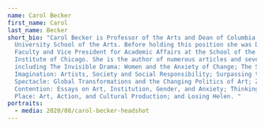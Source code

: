 ```yaml
---
name: Carol Becker
first_name: Carol
last_name: Becker
short_bio: "Carol Becker is Professor of the Arts and Dean of Columbia
  University School of the Arts. Before holding this position she was Dean of
  Faculty and Vice President for Academic Affairs at the School of the Art
  Institute of Chicago. She is the author of numerous articles and several books
  including The Invisible Drama: Women and the Anxiety of Change; The Subversive
  Imagination: Artists, Society and Social Responsibility; Surpassing the
  Spectacle: Global Transformations and the Changing Politics of Art; Zones of
  Contention: Essays on Art, Institution, Gender, and Anxiety; Thinking in
  Place: Art, Action, and Cultural Production; and Losing Helen. "
portraits:
  - media: 2020/08/carol-becker-headshot
---
```


